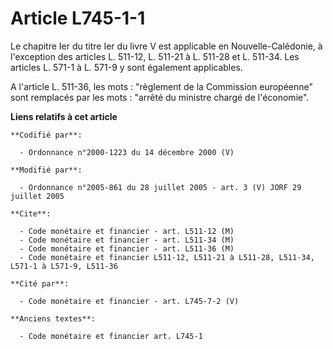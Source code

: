 # Article L745-1-1

Le chapitre Ier du titre Ier du livre V est applicable en Nouvelle-Calédonie, à l'exception des articles L. 511-12, L. 511-21
à L. 511-28 et L. 511-34. Les articles L. 571-1 à L. 571-9 y sont également applicables.

A l'article L. 511-36, les mots : "règlement de la Commission européenne" sont remplacés par les mots : "arrêté du ministre
chargé de l'économie".

**Liens relatifs à cet article**

	**Codifié par**:

	  - Ordonnance n°2000-1223 du 14 décembre 2000 (V)

	**Modifié par**:

	  - Ordonnance n°2005-861 du 28 juillet 2005 - art. 3 (V) JORF 29 juillet 2005

	**Cite**:

	  - Code monétaire et financier - art. L511-12 (M)
	  - Code monétaire et financier - art. L511-34 (M)
	  - Code monétaire et financier - art. L511-36 (M)
	  - Code monétaire et financier L511-12, L511-21 à L511-28, L511-34, L571-1 à L571-9, L511-36

	**Cité par**:

	  - Code monétaire et financier - art. L745-7-2 (V)

	**Anciens textes**:

	  - Code monétaire et financier art. L745-1
